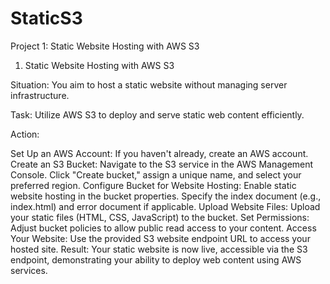 # StaticS3
Project 1: Static Website Hosting with AWS S3
1. Static Website Hosting with AWS S3

Situation: You aim to host a static website without managing server infrastructure.

Task: Utilize AWS S3 to deploy and serve static web content efficiently.

Action:

Set Up an AWS Account: If you haven't already, create an AWS account.
Create an S3 Bucket:
Navigate to the S3 service in the AWS Management Console.
Click "Create bucket," assign a unique name, and select your preferred region.
Configure Bucket for Website Hosting:
Enable static website hosting in the bucket properties.
Specify the index document (e.g., index.html) and error document if applicable.
Upload Website Files:
Upload your static files (HTML, CSS, JavaScript) to the bucket.
Set Permissions:
Adjust bucket policies to allow public read access to your content.
Access Your Website:
Use the provided S3 website endpoint URL to access your hosted site.
Result: Your static website is now live, accessible via the S3 endpoint, demonstrating your ability to deploy web content using AWS services.
